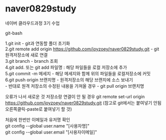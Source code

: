 # naver0829study
네이버 클라우드과정 3기 수업  

git-bash  

1.git init - git과 연동할 폴더 초기화  
2.git remote add origin https://github.com/joyzoey/naver0829study.git - git 원격저장소에 새로 연결  
3.git branch - branch  조회  
4.git add. 또는 git add 파일명 : 해당 파일들을 로컬 저장소에 추가  
5.git commit -m 메세지 - 해당 메세지와 함께 위의 파일들을 로컬저장소에 커밋  
6.git push origin 브랜치명 - 원격저장소의 해당 브랜치에 소스 보내기  
    - 반대로 원격 저장소의 수정된 내용을 가져올 경우
    - git pull origin 브랜치명


오류가 나서 새로운 것 저장소랑 연결이 안 될 경우
git remote set-url origin https://github.com/joyzoey/naver0829study.git
(참고로 git에서는 붙여넣기 안됨 오른쪽클릭-paste로 붙여넣기 할 것)


처음에 한번만 이메일과 유저명 확인  
git config --global user.name "[사용자명]"  
git config --global user.email "[사용자이메일]"  

